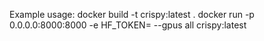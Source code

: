 Example usage:
docker build -t crispy:latest .
docker run -p 0.0.0.0:8000:8000 -e HF_TOKEN=<token> --gpus all crispy:latest
